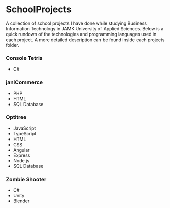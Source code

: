 # SchoolProjects
A collection of school projects I have done while studying Business Information Technology in JAMK University of Applied Sciences. Below is a quick rundown of the technologies and programming languages used in each project. A more detailed description can be found inside each projects folder.

### Console Tetris
- C#

### janiCommerce
- PHP
- HTML
- SQL Database

### Optitree
- JavaScript
- TypeScript
- HTML
- CSS
- Angular
- Express
- Node.js
- SQL Database

### Zombie Shooter
- C#
- Unity
- Blender
